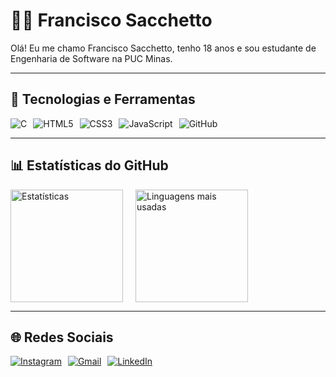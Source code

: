 # 👨‍💻 Francisco Sacchetto

Olá! Eu me chamo Francisco Sacchetto, tenho 18 anos e sou estudante de Engenharia de Software na PUC Minas.

---

## 🚀 Tecnologias e Ferramentas

<div style="display: flex; gap: 10px; flex-wrap: wrap;">
  <img src="https://img.shields.io/badge/C-00599C?style=for-the-badge&logo=c&logoColor=white" alt="C" />
  <img src="https://img.shields.io/badge/HTML5-E34F26?style=for-the-badge&logo=html5&logoColor=white" alt="HTML5" />
  <img src="https://img.shields.io/badge/CSS3-1572B6?style=for-the-badge&logo=css3&logoColor=white" alt="CSS3" />
  <img src="https://img.shields.io/badge/JavaScript-F7DF1E?style=for-the-badge&logo=javascript&logoColor=black" alt="JavaScript" />
  <img src="https://img.shields.io/badge/GitHub-100000?style=for-the-badge&logo=github&logoColor=white" alt="GitHub" />
</div>

---

## 📊 Estatísticas do GitHub

<div style="display: flex; flex-wrap: wrap; gap: 20px;">
  <img height="180em" src="https://github-readme-stats.vercel.app/api?username=franciscosacchetto&show_icons=true&theme=tokyonight&hide=contribs,prs&count_private=true" alt="Estatísticas" />
  <img height="180em" src="https://github-readme-stats.vercel.app/api/top-langs/?username=franciscosacchetto&layout=compact&theme=tokyonight&langs_count=6" alt="Linguagens mais usadas" />
</div>

---

## 🌐 Redes Sociais

<div style="display: flex; gap: 10px;">
  <a href="https://www.instagram.com/franciscosacchetto?igsh=MTl1cjE4YTB5NzRyYw==" target="_blank">
    <img src="https://img.shields.io/badge/Instagram-E4405F?style=for-the-badge&logo=instagram&logoColor=white" alt="Instagram" />
  </a>
  <a href="mailto:franciscosacchettoandrade@gmail.com">
    <img src="https://img.shields.io/badge/Gmail-D14836?style=for-the-badge&logo=gmail&logoColor=white" alt="Gmail" />
  </a>
  <a href="https://www.linkedin.com/in/seu-perfil" target="_blank"> <!-- Substitua pelo seu link real -->
    <img src="https://img.shields.io/badge/LinkedIn-0077B5?style=for-the-badge&logo=linkedin&logoColor=white" alt="LinkedIn" />
  </a>
</div>
